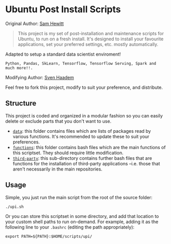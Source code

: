 Ubuntu Post Install Scripts
===========================

Original Author: [Sam Hewitt](https://github.com/snwh)

> This project is my set of post-installation and maintenance scripts for Ubuntu, to run on a fresh install. It's designed to install your favourite applications, set your preferred settings, etc. mostly automatically. 

Adapted to setup a standard data scientist enviroment!

    Python, Pandas, SkLearn, Tensorflow, Tensorflow Serving, Spark and much more!!.

Modifying Author: [Sven Haadem](https://github.com/haadem)

Feel free to fork this project, modify to suit your preference, and distribute.

## Structure

This project is coded and organized in a modular fashion so you can easily delete or exclude parts that you don't want to use.

 * [`data`](/data): this folder contains files which are lists of packages read by various functions. It's recommended to update these to suit your preferences.
 * [`functions`](/functions): this folder contains bash files which are the main functions of this scriptset. They should require little modification.
 * [`third-party`](/functions/third-party): this sub-directory contains further bash files that are functions for the installation of third-party applications &ndash;i.e. those that aren't necessarily in the main repositories.

## Usage

Simple, you just run the main script from the root of the source folder:

    ./upi.sh

Or you can store this scriptset in some directory, and add that location to your custom shell paths to run on-demand. For example, adding it as the following line to your `.bashrc` (editing the path appropriately):

    export PATH=${PATH}:$HOME/scripts/upi/
